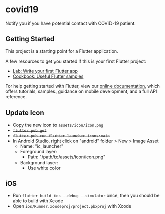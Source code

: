 # covid19

Notify you if you have potential contact with COVID-19 patient.

## Getting Started

This project is a starting point for a Flutter application.

A few resources to get you started if this is your first Flutter project:

- [Lab: Write your first Flutter app](https://flutter.dev/docs/get-started/codelab)
- [Cookbook: Useful Flutter samples](https://flutter.dev/docs/cookbook)

For help getting started with Flutter, view our
[online documentation](https://flutter.dev/docs), which offers tutorials,
samples, guidance on mobile development, and a full API reference.


## Update Icon
- Copy the new icon to `assets/icon/icon.png`
- ~~`flutter pub get`~~
- ~~`flutter pub run flutter_launcher_icons:main`~~
- In Android Studio, right click on "android" folder > New > Image Asset
  - Name: "ic_launcher"
  - Foreground layer:
    - Path: "/path/to/assets/icon/icon.png"
  - Background layer:
    - Use white color

## iOS
- Run `flutter build ios --debug --simulator` once, then you should be able to
    build with Xcode
- Open `ios/Runner.xcodeproj/project.pbxproj` with Xcode
